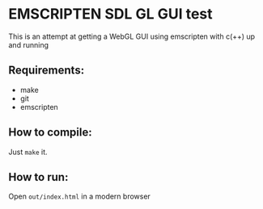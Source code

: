 # EMSCRIPTEN SDL GL GUI test

This is an attempt at getting a WebGL GUI using emscripten with c(++) up and running

## Requirements:
- make
- git
- emscripten

## How to compile:
Just `make` it.

## How to run:
Open `out/index.html` in a modern browser
